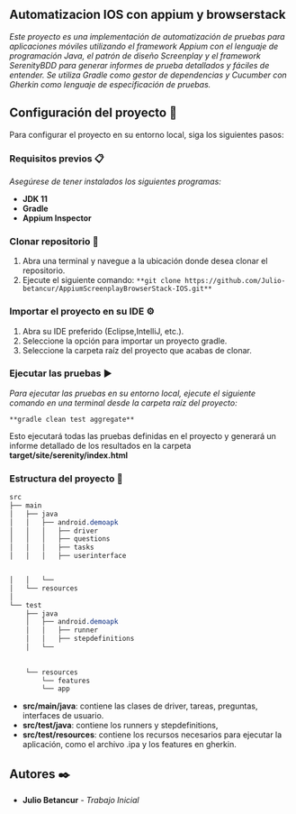 ## Automatizacion IOS con appium y browserstack

_Este proyecto es una implementación de automatización de pruebas para aplicaciones móviles utilizando el framework Appium con el lenguaje de programación Java, el patrón de diseño Screenplay y el framework SerenityBDD para generar informes de prueba detallados y fáciles de entender. Se utiliza Gradle como gestor de dependencias y Cucumber con Gherkin como lenguaje de especificación de pruebas._

## Configuración del proyecto 🚀

Para configurar el proyecto en su entorno local, siga los siguientes pasos:

### Requisitos previos 📋

_Asegúrese de tener instalados los siguientes programas:_

*   **JDK 11**
*   **Gradle**
*   **Appium Inspector**

### Clonar repositorio 🔧

1.  Abra una terminal y navegue a la ubicación donde desea clonar el repositorio.
2.  Ejecute el siguiente comando: `**git clone https://github.com/Julio-betancur/AppiumScreenplayBrowserStack-IOS.git**`

### Importar el proyecto en su IDE ⚙️

1.  Abra su IDE preferido (Eclipse,IntelliJ, etc.).
2.  Seleccione la opción para importar un proyecto gradle.
3.  Seleccione la carpeta raíz del proyecto que acabas de clonar.

### Ejecutar las pruebas ▶️

_Para ejecutar las pruebas en su entorno local, ejecute el siguiente comando en una terminal desde la carpeta raíz del proyecto:_

`**gradle clean test aggregate**`

Esto ejecutará todas las pruebas definidas en el proyecto y generará un informe detallado de los resultados en la carpeta **target/site/serenity/index.html**

### Estructura del proyecto 🧱

```css
src
├── main
│   ├── java
│   │   ├── android.demoapk
│   │   │   ├── driver
│   │   │   ├── questions
│   │   │   ├── tasks
│	│	│ 	├── userinterface


│	│	└──
│   └── resources
│      
└── test
    ├── java
    │   ├── android.demoapk
    │   │   ├── runner
    │   │   ├── stepdefinitions
    │   └──   
   
     
    └── resources
        └── features
        └── app
```

*   **src/main/java**: contiene las clases de driver, tareas, preguntas, interfaces de usuario.
*   **src/test/java**: contiene los runners y stepdefinitions,
*   **src/test/resources**: contiene los recursos necesarios para ejecutar la aplicación, como el archivo .ipa y los features en gherkin.


## Autores ✒️

*   **Julio Betancur** - _Trabajo Inicial_